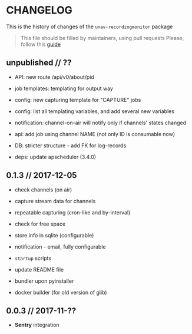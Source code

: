 # CHANGELOG

This is the history of changes of the `unav-recordingmonitor` package

> This file should be filled by maintainers, using pull requests
> Please, follow this [guide](http://keepachangelog.com/en/0.3.0/)

## unpublished // ??

* API: new route /api/v0/about/pid
* job templates: templating for output way
* config: new capturing template for "CAPTURE" jobs
* config: list all templating variables, and add several new variables
* notification: channel-on-air will notify only if channels' states changed
* api: add job using channel NAME (not only ID is consumable now)
* DB: stricter structure - add FK for log-records

* deps: update apscheduler (3.4.0)

## 0.1.3 // 2017-12-05

* check channels (on air)
* capture stream data for channels
* repeatable capturing (cron-like and by-interval)
* check for free space
* store info in sqlite (configurable)
* notification - email, fully configurable

* `startup` scripts
* update README file

* bundler upon pyinstaller
* docker builder (for old version of glib)

## 0.0.3 // 2017-11-??

* **Sentry** integration
